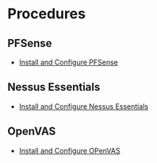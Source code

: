 # Procedures

## PFSense
- [Install and Configure PFSense](proc-pfsense.md)

## Nessus Essentials
- [Install and Configure Nessus Essentials](proc-nessus.md)

## OpenVAS
- [Install and Configure OPenVAS](proc-openvas.md)
